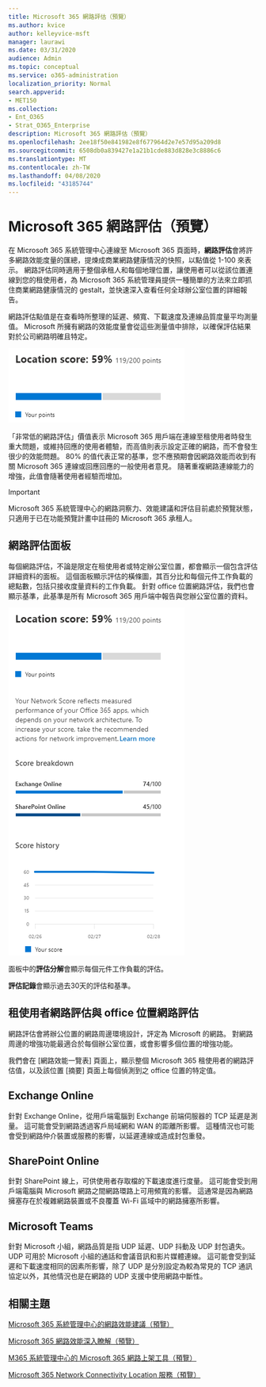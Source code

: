 ```yaml
---
title: Microsoft 365 網路評估（預覽）
ms.author: kvice
author: kelleyvice-msft
manager: laurawi
ms.date: 03/31/2020
audience: Admin
ms.topic: conceptual
ms.service: o365-administration
localization_priority: Normal
search.appverid:
- MET150
ms.collection:
- Ent_O365
- Strat_O365_Enterprise
description: Microsoft 365 網路評估（預覽）
ms.openlocfilehash: 2ee18f50e841982e8f677964d2e7e57d95a209d8
ms.sourcegitcommit: 6508db0a839427e1a21b1cde883d828e3c8886c6
ms.translationtype: MT
ms.contentlocale: zh-TW
ms.lasthandoff: 04/08/2020
ms.locfileid: "43185744"
---
```

# <a name="microsoft-365-network-assessment-preview"></a>Microsoft 365 網路評估（預覽）

在 Microsoft 365 系統管理中心連線至 Microsoft 365 頁面時，**網路評估**會將許多網路效能度量的匯總，提煉成商業網路健康情況的快照，以點值從 1-100 來表示。 網路評估同時適用于整個承租人和每個地理位置，讓使用者可以從該位置連線到您的租使用者，為 Microsoft 365 系統管理員提供一種簡單的方法來立即抓住商業網路健康情況的 gestalt，並快速深入查看任何全球辦公室位置的詳細報告。

網路評估點值是在查看時所整理的延遲、頻寬、下載速度及連線品質度量平均測量值。 Microsoft 所擁有網路的效能度量會從這些測量值中排除，以確保評估結果對於公司網路明確且特定。

![網路評估價值](Media/m365-mac-perf/m365-mac-perf-overview-score-top.png)

「非常低的網路評估」價值表示 Microsoft 365 用戶端在連線至租使用者時發生重大問題，或維持回應的使用者體驗，而高值則表示設定正確的網路，而不會發生很少的效能問題。 80% 的值代表正常的基準，您不應預期會因網路效能而收到有關 Microsoft 365 連線或回應回應的一般使用者意見。 隨著重複網路連線能力的增強，此值會隨著使用者經驗而增加。

>[!IMPORTANT]
>Microsoft 365 系統管理中心的網路洞察力、效能建議和評估目前處於預覽狀態，只適用于已在功能預覽計畫中註冊的 Microsoft 365 承租人。

## <a name="network-assessment-panel"></a>網路評估面板

每個網路評估，不論是限定在租使用者或特定辦公室位置，都會顯示一個包含評估詳細資料的面板。 這個面板顯示評估的橫條圖，其百分比和每個元件工作負載的總點數，包括只接收度量資料的工作負載。 針對 office 位置網路評估，我們也會顯示基準，此基準是所有 Microsoft 365 用戶端中報告與您辦公室位置的資料。

![範例網路評估價值](Media/m365-mac-perf/m365-mac-perf-overview-score.png)

面板中的**評估分解**會顯示每個元件工作負載的評估。

**評估記錄**會顯示過去30天的評估和基準。

## <a name="tenant-network-assessments-and-office-location-network-assessments"></a>租使用者網路評估與 office 位置網路評估

網路評估會將辦公位置的網路周邊環境設計，評定為 Microsoft 的網路。 對網路周邊的增強功能最適合於每個辦公室位置，或會影響多個位置的增強功能。

我們會在 [網路效能一覽表] 頁面上，顯示整個 Microsoft 365 租使用者的網路評估值，以及該位置 [摘要] 頁面上每個偵測到之 office 位置的特定值。

## <a name="exchange-online"></a>Exchange Online

針對 Exchange Online，從用戶端電腦到 Exchange 前端伺服器的 TCP 延遲是測量。 這可能會受到網路透過客戶局域網和 WAN 的距離所影響。 這種情況也可能會受到網路仲介裝置或服務的影響，以延遲連線或造成封包重發。

## <a name="sharepoint-online"></a>SharePoint Online

針對 SharePoint 線上，可供使用者存取檔的下載速度進行度量。 這可能會受到用戶端電腦與 Microsoft 網路之間網路環路上可用頻寬的影響。 這通常是因為網路擁塞存在於複雜網路裝置或不良覆蓋 Wi-Fi 區域中的網路擁塞所影響。

## <a name="microsoft-teams"></a>Microsoft Teams

針對 Microsoft 小組，網路品質是指 UDP 延遲、UDP 抖動及 UDP 封包遺失。 UDP 可用於 Microsoft 小組的通話和會議音訊和影片媒體連線。 這可能會受到延遲和下載速度相同的因素所影響，除了 UDP 是分別設定為較為常見的 TCP 通訊協定以外，其他情況也是在網路的 UDP 支援中使用網路中斷性。

## <a name="related-topics"></a>相關主題

[Microsoft 365 系統管理中心的網路效能建議（預覽）](office-365-network-mac-perf-overview.md)

[Microsoft 365 網路效能深入瞭解（預覽）](office-365-network-mac-perf-insights.md)

[M365 系統管理中心的 Microsoft 365 網路上架工具（預覽）](office-365-network-mac-perf-onboarding-tool.md)

[Microsoft 365 Network Connectivity Location 服務（預覽）](office-365-network-mac-location-services.md)
